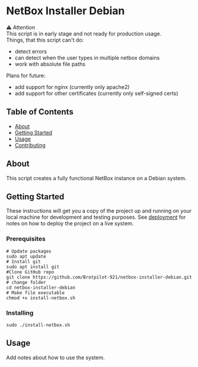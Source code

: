 # NetBox Installer Debian

⚠️ Attention <br>
This script is in early stage and not ready for production usage.<br>
Things, that this script can't do:
- detect errors
- can detect when the user types in multiple netbox domains
- work with absolute file paths


Plans for future:<br>
- add support for nginx (currently only apache2)
- add support for other certificates (currently only self-signed certs)
## Table of Contents

- [About](#about)
- [Getting Started](#getting_started)
- [Usage](#usage)
- [Contributing](../CONTRIBUTING.md)

## About <a name = "about"></a>

This script creates a fully functional NetBox instance on a Debian system.

## Getting Started <a name = "getting_started"></a>

These instructions will get you a copy of the project up and running on your local machine for development and testing purposes. See [deployment](#deployment) for notes on how to deploy the project on a live system.

### Prerequisites
```shell
# Update packages
sudo apt update
# Install git
sudo apt install git
#Clone GitHub repo
git clone https://github.com/Brotpilot-921/netbox-installer-debian.git
# change folder 
cd netbox-installer-debian
# Make file executable
chmod +x install-netbox.sh
```

### Installing
```shell
sudo ./install-netbox.sh
```

## Usage <a name = "usage"></a>

Add notes about how to use the system.
